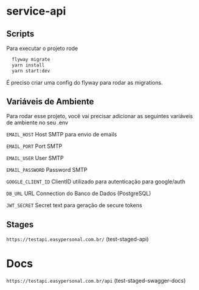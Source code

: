
# service-api


## Scripts

Para executar o projeto rode

```bash
  flyway migrate
  yarn install
  yarn start:dev
```


É preciso criar uma config do flyway para rodar as migrations.

## Variáveis de Ambiente

Para rodar esse projeto, você vai precisar adicionar as seguintes variáveis de ambiente no seu .env

`EMAIL_HOST` Host SMTP para envio de emails

`EMAIL_PORT` Port SMTP

`EMAIL_USER` User SMTP

`EMAIL_PASSWORD` Password SMTP

`GOOGLE_CLIENT_ID` ClientID utilizado para autenticação para google/auth

`DB_URL` URL Connection do Banco de Dados (PostgreSQL)

`JWT_SECRET` Secret text para geração de secure tokens

## Stages

`https://testapi.easypersonal.com.br/` (test-staged-api)

# Docs

`https://testapi.easypersonal.com.br/api` (test-staged-swagger-docs)